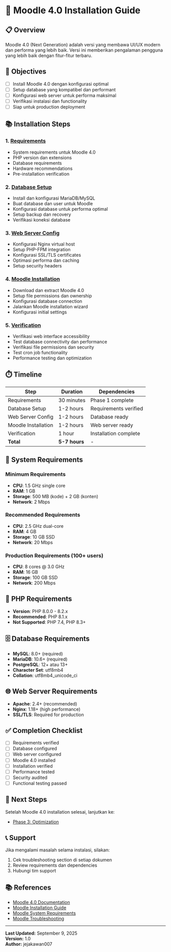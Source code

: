 # 🚀 Moodle 4.0 Installation Guide

## 📋 Overview

Moodle 4.0 (Next Generation) adalah versi yang membawa UI/UX modern dan performa yang lebih baik. Versi ini memberikan pengalaman pengguna yang lebih baik dengan fitur-fitur terbaru.

## 🎯 Objectives

- [ ] Install Moodle 4.0 dengan konfigurasi optimal
- [ ] Setup database yang kompatibel dan performant
- [ ] Konfigurasi web server untuk performa maksimal
- [ ] Verifikasi instalasi dan functionality
- [ ] Siap untuk production deployment

## 📚 Installation Steps

### 1. [Requirements](01-requirements.md)
- System requirements untuk Moodle 4.0
- PHP version dan extensions
- Database requirements
- Hardware recommendations
- Pre-installation verification

### 2. [Database Setup](02-database-setup.md)
- Install dan konfigurasi MariaDB/MySQL
- Buat database dan user untuk Moodle
- Konfigurasi database untuk performa optimal
- Setup backup dan recovery
- Verifikasi koneksi database

### 3. [Web Server Config](03-web-server-config.md)
- Konfigurasi Nginx virtual host
- Setup PHP-FPM integration
- Konfigurasi SSL/TLS certificates
- Optimasi performa dan caching
- Setup security headers

### 4. [Moodle Installation](04-moodle-installation.md)
- Download dan extract Moodle 4.0
- Setup file permissions dan ownership
- Konfigurasi database connection
- Jalankan Moodle installation wizard
- Konfigurasi initial settings

### 5. [Verification](05-verification.md)
- Verifikasi web interface accessibility
- Test database connectivity dan performance
- Verifikasi file permissions dan security
- Test cron job functionality
- Performance testing dan optimization

## ⏱️ Timeline

| Step | Duration | Dependencies |
|------|----------|--------------|
| Requirements | 30 minutes | Phase 1 complete |
| Database Setup | 1-2 hours | Requirements verified |
| Web Server Config | 1-2 hours | Database ready |
| Moodle Installation | 1-2 hours | Web server ready |
| Verification | 1 hour | Installation complete |
| **Total** | **5-7 hours** | - |

## 🔧 System Requirements

### Minimum Requirements
- **CPU**: 1.5 GHz single core
- **RAM**: 1 GB
- **Storage**: 500 MB (kode) + 2 GB (konten)
- **Network**: 2 Mbps

### Recommended Requirements
- **CPU**: 2.5 GHz dual-core
- **RAM**: 4 GB
- **Storage**: 10 GB SSD
- **Network**: 20 Mbps

### Production Requirements (100+ users)
- **CPU**: 8 cores @ 3.0 GHz
- **RAM**: 16 GB
- **Storage**: 100 GB SSD
- **Network**: 200 Mbps

## 🐘 PHP Requirements

- **Version**: PHP 8.0.0 - 8.2.x
- **Recommended**: PHP 8.1.x
- **Not Supported**: PHP 7.4, PHP 8.3+

## 🗄️ Database Requirements

- **MySQL**: 8.0+ (required)
- **MariaDB**: 10.6+ (required)
- **PostgreSQL**: 12+ atau 13+
- **Character Set**: utf8mb4
- **Collation**: utf8mb4_unicode_ci

## 🌐 Web Server Requirements

- **Apache**: 2.4+ (recommended)
- **Nginx**: 1.18+ (high performance)
- **SSL/TLS**: Required for production

## ✅ Completion Checklist

- [ ] Requirements verified
- [ ] Database configured
- [ ] Web server configured
- [ ] Moodle 4.0 installed
- [ ] Installation verified
- [ ] Performance tested
- [ ] Security audited
- [ ] Functional testing passed

## 🚀 Next Steps

Setelah Moodle 4.0 installation selesai, lanjutkan ke:
- [Phase 3: Optimization](../../phase-3-optimization/README.md)

## 📞 Support

Jika mengalami masalah selama instalasi, silakan:
1. Cek troubleshooting section di setiap dokumen
2. Review requirements dan dependencies
3. Hubungi tim support

## 📚 References

- [Moodle 4.0 Documentation](https://docs.moodle.org/400/en/Main_page)
- [Moodle Installation Guide](https://docs.moodle.org/400/en/Installation)
- [Moodle System Requirements](https://docs.moodle.org/400/en/Installation)
- [Moodle Troubleshooting](https://docs.moodle.org/400/en/Troubleshooting)

---

**Last Updated:** September 9, 2025  
**Version:** 1.0  
**Author:** jejakawan007
